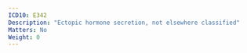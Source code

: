 ```yaml
---
ICD10: E342
Description: "Ectopic hormone secretion, not elsewhere classified"
Matters: No
Weight: 0
---
```

